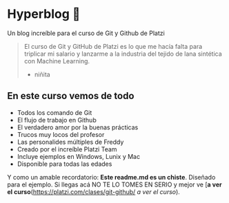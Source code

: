 # Hyperblog  💚
Un blog increíble para el curso de Git y Github de Platzi
> El curso de Git y GitHub de Platzi es lo que me hacía falta para triplicar mi salario y lanzarme a la industria del tejido de lana sintética con Machine Learning.
> - niñita

## En este curso vemos de todo
* Todos los comando de Git 
* El flujo de trabajo en Github
* El verdadero amor por la buenas prácticas 
* Trucos muy locos del profesor 
* Las personalides múltiples de Freddy
* Creado por el increíble Platzi Team
* Incluye ejemplos en Windows, Lunix y Mac
* Disponible para todas las edades

Y como un amable recordatorio: **Este readme.md es un chiste**. Diseñado para el ejemplo. Si llegas acá NO TE LO TOMES EN SERIO y mejor ve [**a ver el curso**(https://platzi.com/clases/git-github/ *a ver el curso*). 